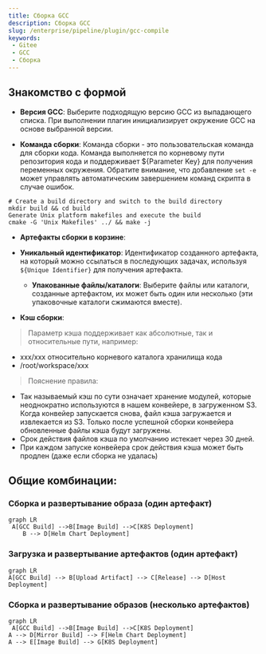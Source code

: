 ```yaml
---
title: Сборка GCC
description: Сборка GCC
slug: /enterprise/pipeline/plugin/gcc-compile
keywords:
 - Gitee
 - GCC
 - Сборка
---
```


## Знакомство с формой

- **Версия GCC**: Выберите подходящую версию GCC из выпадающего списка. При выполнении плагин инициализирует окружение GCC на основе выбранной версии.

- **Команда сборки**: Команда сборки - это пользовательская команда для сборки кода. Команда выполняется по корневому пути репозитория кода и поддерживает ${Parameter Key} для получения переменных окружения. Обратите внимание, что добавление `set -e` может управлять автоматическим завершением команд скрипта в случае ошибок.

```shell
# Create a build directory and switch to the build directory
mkdir build && cd build 
Generate Unix platform makefiles and execute the build
cmake -G 'Unix Makefiles' ../ && make -j
```

- **Артефакты сборки в корзине**:
- **Уникальный идентификатор**: Идентификатор созданного артефакта, на который можно ссылаться в последующих задачах, используя `${Unique Identifier}` для получения артефакта.
    - **Упакованные файлы/каталоги**: Выберите файлы или каталоги, созданные артефактом, их может быть один или несколько (эти упаковочные каталоги сжимаются вместе).
    
- **Кэш сборки**:

> Параметр кэша поддерживает как абсолютные, так и относительные пути, например:

- xxx/xxx относительно корневого каталога хранилища кода
- /root/workspace/xxx

> Пояснение правила:

- Так называемый кэш по сути означает хранение модулей, которые неоднократно используются в нашем конвейере, в загруженном S3. Когда конвейер запускается снова, файл кэша загружается и извлекается из S3.
Только после успешной сборки конвейера обновленные файлы кэша будут загружены.
- Срок действия файлов кэша по умолчанию истекает через 30 дней.
- При каждом запуске конвейера срок действия кэша может быть продлен (даже если сборка не удалась)

## Общие комбинации:

### Сборка и развертывание образа (один артефакт)

```mermaid
graph LR
 A[GCC Build] -->B[Image Build] -->C[K8S Deployment]
    B --> D[Helm Chart Deployment]
```

### Загрузка и развертывание артефактов (один артефакт)

```mermaid
graph LR
A[GCC Build] --> B[Upload Artifact] --> C[Release] --> D[Host Deployment]
```

### Сборка и развертывание образов (несколько артефактов)

```mermaid
graph LR
 A[GCC Build] -->B[Image Build] -->C[K8S Deployment]
A --> D[Mirror Build] --> F[Helm Chart Deployment]
A --> E[Image Build] --> G[K8S Deployment]
```